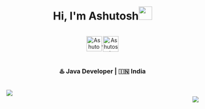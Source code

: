 <div align="center">
 <h1> Hi, I'm Ashutosh<img src="https://media.giphy.com/media/hvRJCLFzcasrR4ia7z/giphy.gif" width="35px"></h1>
</div>

<br>

<div align="center">
 <a href="https://linkedin.com/in/ashutoshdubey133" target="_blank">
   <img align="center" alt="Ashutosh Dubey LinkedIn | Linkedin " width="40px" src="http://www.prepare1.com/wp-content/uploads/2014/04/linkedin-logo-high-res-1254-1024x1024.jpg"</a>

  <a href="https://dev.to/ashutoshdubey133" target="_blank">
    <img align="center" alt="Ashutosh Dubey Profile" width="41px" src="https://i.pinimg.com/originals/23/49/2d/23492d49eefc1794c50377c2613baa00.jpg" />
  </a>
 </div>

<br>

<div align="center">
<h3> ♨️ Java Developer | 🇮🇳 India </h3>
</div>

<!--### About Me

- 📊 Previous financial analyst & consultant turned developer.
- ⚡️ Currently developing impactful solutions at <a href="https://speedboostr.com?ref=johnkirtley" target="_blank">Speed Boostr</a>.
- 👨‍💻 Enjoy collaborating on `open source` projects.
- ✈️ Fun Fact: Love international travel.


### Frequently Used Languages and Tools 

<code><img height="40" src="https://raw.githubusercontent.com/github/explore/80688e429a7d4ef2fca1e82350fe8e3517d3494d/topics/javascript/javascript.png"></code>
<code><img height="40" src="https://raw.githubusercontent.com/github/explore/80688e429a7d4ef2fca1e82350fe8e3517d3494d/topics/react/react.png"></code>
<code><img height="40" src="https://raw.githubusercontent.com/github/explore/80688e429a7d4ef2fca1e82350fe8e3517d3494d/topics/nodejs/nodejs.png"></code> 
<code><img height="40" src="https://raw.githubusercontent.com/github/explore/5c058a388828bb5fde0bcafd4bc867b5bb3f26f3/topics/python/python.png"></code>
<code><img height="40" src="https://raw.githubusercontent.com/github/explore/5c058a388828bb5fde0bcafd4bc867b5bb3f26f3/topics/html/html.png"></code>
<code><img height="40" src="https://raw.githubusercontent.com/github/explore/5c058a388828bb5fde0bcafd4bc867b5bb3f26f3/topics/css/css.png"></code>


<br>

![John's github stats](https://github-readme-stats.vercel.app/api?username=johnkirtley&count_private=true&show_icons=true&theme=default)

-->

<!--### Hi there 👋 -->

<!--
**ashutoshdubey133/ashutoshdubey133** is a ✨ _special_ ✨ repository because its `README.md` (this file) appears on your GitHub profile.

Here are some ideas to get you started:

- 🔭 I’m currently working on ...
- 🌱 I’m currently learning ...
- 👯 I’m looking to collaborate on ...
- 🤔 I’m looking for help with ...
- 💬 Ask me about ...
- 📫 How to reach me: ...
- 😄 Pronouns: ...
- ⚡ Fun fact: ...
-->
 <br>

<img align ="left" src="https://github-readme-stats.vercel.app/api?username=ashutoshdubey133&show_icons=true&theme=radical">
 <br>
<img align ="right" src="https://github-readme-stats.vercel.app/api/top-langs/?username=ashutoshdubey133&layout=compact">
